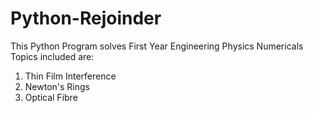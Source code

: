 # Python-Rejoinder
This Python Program solves First Year Engineering Physics Numericals Topics included are:  
1) Thin Film Interference 
2) Newton's Rings 
3) Optical Fibre

